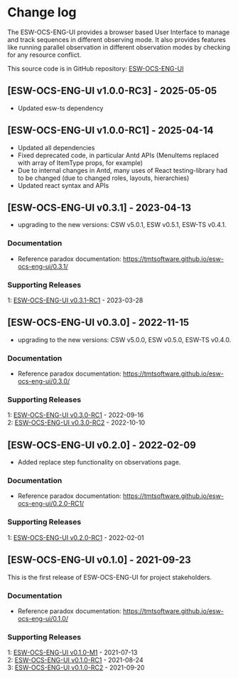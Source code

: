 # Change log

The ESW-OCS-ENG-UI provides a browser based User Interface to manage and track sequences in different observing mode. It also provides features like running parallel observation in different observation modes by checking for any resource conflict.

This source code is in GitHub repository: [ESW-OCS-ENG-UI](https://github.com/tmtsoftware/esw-ocs-eng-ui)

## [ESW-OCS-ENG-UI v1.0.0-RC3] - 2025-05-05

- Updated esw-ts dependency

## [ESW-OCS-ENG-UI v1.0.0-RC1] - 2025-04-14

- Updated all dependencies
- Fixed deprecated code, in particular Antd APIs (MenuItems replaced with array of ItemType props, for example)
- Due to internal changes in Antd, many uses of React testing-library had to be changed (due to changed roles, layouts, hierarchies)
- Updated react syntax and APIs

## [ESW-OCS-ENG-UI v0.3.1] - 2023-04-13

- upgrading to the new versions: CSW v5.0.1, ESW v0.5.1, ESW-TS v0.4.1.

### Documentation

- Reference paradox documentation: <https://tmtsoftware.github.io/esw-ocs-eng-ui/0.3.1/>

### Supporting Releases

<a name="0-3-1-1"></a>1: [ESW-OCS-ENG-UI v0.3.1-RC1](https://github.com/tmtsoftware/ESW-OCS-ENG-UI/releases/tag/v0.3.1-RC1) - 2023-03-28<br>

## [ESW-OCS-ENG-UI v0.3.0] - 2022-11-15

- upgrading to the new versions: CSW v5.0.0, ESW v0.5.0, ESW-TS v0.4.0.

### Documentation

- Reference paradox documentation: <https://tmtsoftware.github.io/esw-ocs-eng-ui/0.3.0/>

### Supporting Releases

<a name="0-3-0-1"></a>1: [ESW-OCS-ENG-UI v0.3.0-RC1](https://github.com/tmtsoftware/ESW-OCS-ENG-UI/releases/tag/v0.3.0-RC1) - 2022-09-16<br>
<a name="0-3-0-2"></a>2: [ESW-OCS-ENG-UI v0.3.0-RC2](https://github.com/tmtsoftware/ESW-OCS-ENG-UI/releases/tag/v0.3.0-RC2) - 2022-10-10<br>

## [ESW-OCS-ENG-UI v0.2.0] - 2022-02-09

- Added replace step functionality on observations page.

### Documentation

- Reference paradox documentation: <https://tmtsoftware.github.io/esw-ocs-eng-ui/0.2.0-RC1/>

### Supporting Releases

<a name="0-2-0-1"></a>1: [ESW-OCS-ENG-UI v0.2.0-RC1](https://github.com/tmtsoftware/ESW-OCS-ENG-UI/releases/tag/v0.2.0-RC1) - 2022-02-01<br>

## [ESW-OCS-ENG-UI v0.1.0] - 2021-09-23

This is the first release of ESW-OCS-ENG-UI for project stakeholders.

### Documentation

- Reference paradox documentation: <https://tmtsoftware.github.io/esw-ocs-eng-ui/0.1.0/>

### Supporting Releases

<a name="0-1-0-1"></a>1: [ESW-OCS-ENG-UI v0.1.0-M1](https://github.com/tmtsoftware/ESW-OCS-ENG-UI/releases/tag/v0.1.0-M1) - 2021-07-13<br>
<a name="0-1-0-2"></a>2: [ESW-OCS-ENG-UI v0.1.0-RC1](https://github.com/tmtsoftware/ESW-OCS-ENG-UI/releases/tag/v0.1.0-RC1) - 2021-08-24<br>
<a name="0-1-0-3"></a>3: [ESW-OCS-ENG-UI v0.1.0-RC2](https://github.com/tmtsoftware/ESW-OCS-ENG-UI/releases/tag/v0.1.0-RC2) - 2021-09-20<br>
